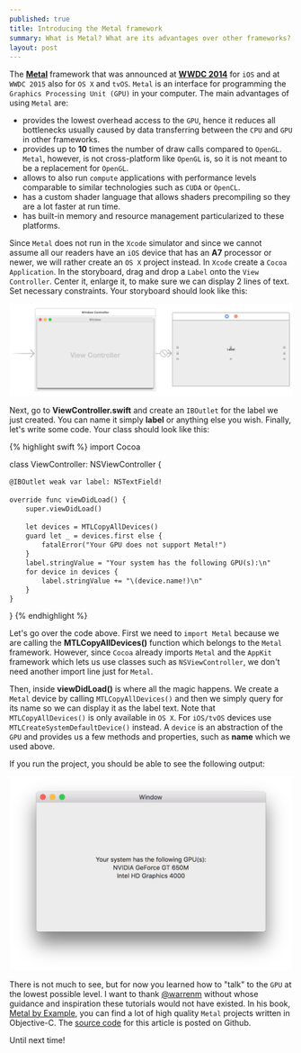 ```yaml
---
published: true
title: Introducing the Metal framework
summary: What is Metal? What are its advantages over other frameworks? Which GPUs are supported by Metal? How to initialize a Metal device.
layout: post
---
```

The [__Metal__](https://developer.apple.com/metal/)  framework that was announced at [__WWDC 2014__](https://developer.apple.com/videos/play/wwdc2014-603/) for `iOS` and at `WWDC 2015` also for `OS X` and `tvOS`. `Metal` is an interface for programming the `Graphics Processing Unit (GPU)` in your computer. The main advantages of using `Metal` are:

- provides the lowest overhead access to the `GPU`, hence it reduces all bottlenecks usually caused by data transferring between the `CPU` and `GPU` in other frameworks. 
- provides up to __10__ times the number of draw calls compared to `OpenGL`. `Metal`, however, is not cross-platform like `OpenGL` is, so it is not meant to be a replacement for `OpenGL`.
- allows to also run `compute` applications with performance levels comparable to similar technologies such as `CUDA` or `OpenCL`.
- has a custom shader language that allows shaders precompiling so they are a lot faster at run time. 
- has built-in memory and resource management particularized to these platforms.

Since `Metal` does not run in the `Xcode` simulator and since we cannot assume all our readers have an `iOS` device that has an __A7__ processor or newer, we will rather create an `OS X` project instead. In `Xcode` create a `Cocoa Application`. In the storyboard, drag and drop a `Label` onto the `View Controller`. Center it, enlarge it, to make sure we can display 2 lines of text. Set necessary constraints. Your storyboard should look like this: 

![alt text](https://github.com/MetalKit/images/blob/master/chapter01_1.png?raw=true "1")

Next, go to __ViewController.swift__ and create an `IBOutlet` for the label we just created. You can name it simply __label__ or anything else you wish. Finally, let's write some code. Your class should look like this:

{% highlight swift %} 
import Cocoa

class ViewController: NSViewController {

    @IBOutlet weak var label: NSTextField!
    
    override func viewDidLoad() {
        super.viewDidLoad()

        let devices = MTLCopyAllDevices()
        guard let _ = devices.first else {
            fatalError("Your GPU does not support Metal!")
        }
        label.stringValue = "Your system has the following GPU(s):\n"
        for device in devices {
            label.stringValue += "\(device.name!)\n"
        }
    }
}
{% endhighlight %}

Let's go over the code above. First we need to `import Metal` because we are calling the __MTLCopyAllDevices()__ function which belongs to the `Metal` framework. However, since `Cocoa` already imports `Metal` and the `AppKit` framework which lets us use classes such as `NSViewController`, we don't need another import line just for `Metal`. 

Then, inside __viewDidLoad()__ is where all the magic happens. We create a `Metal` device by calling `MTLCopyAllDevices()` and then we simply query for its name so we can display it as the label text. Note that `MTLCopyAllDevices()` is only available in `OS X`. For `iOS/tvOS` devices use `MTLCreateSystemDefaultDevice()` instead. A `device` is an abstraction of the `GPU` and provides us a few methods and properties, such as __name__ which we used above.

If you run the project, you should be able to see the following output:

![alt text](https://github.com/MetalKit/images/blob/master/chapter01_2.png?raw=true "2")

There is not much to see, but for now you learned how to "talk" to the `GPU` at the lowest possible level. I want to thank [@warrenm](https://twitter.com/warrenm) without whose guidance and inspiration these tutorials would not have existed. In his book, [Metal by Example](https://gum.co/metalbyexample), you can find a lot of high quality `Metal` projects written in Objective-C. The [source code](https://github.com/MetalKit/metal) for this article is posted on Github.

Until next time!
